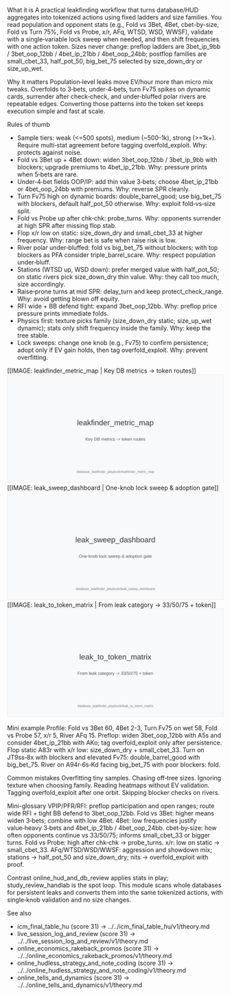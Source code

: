 What it is
A practical leakfinding workflow that turns database/HUD aggregates into tokenized actions using fixed ladders and size families. You read population and opponent stats (e.g., Fold vs 3Bet, 4Bet, cbet-by-size, Fold vs Turn 75%, Fold vs Probe, x/r, AFq, WTSD, WSD, WWSF), validate with a single‑variable lock sweep when needed, and then shift frequencies with one action token. Sizes never change: preflop ladders are 3bet_ip_9bb / 3bet_oop_12bb / 4bet_ip_21bb / 4bet_oop_24bb; postflop families are small_cbet_33, half_pot_50, big_bet_75 selected by size_down_dry or size_up_wet.

Why it matters
Population‑level leaks move EV/hour more than micro mix tweaks. Overfolds to 3‑bets, under‑4‑bets, turn Fv75 spikes on dynamic cards, surrender after check‑check, and under‑bluffed polar rivers are repeatable edges. Converting those patterns into the token set keeps execution simple and fast at scale.

Rules of thumb

* Sample tiers: weak (<=500 spots), medium (~500-1k), strong (>=1k+). Require multi‑stat agreement before tagging overfold_exploit. Why: protects against noise.
* Fold vs 3Bet up + 4Bet down: widen 3bet_oop_12bb / 3bet_ip_9bb with blockers; upgrade premiums to 4bet_ip_21bb. Why: pressure prints when 5‑bets are rare.
* Under‑4‑bet fields OOP/IP: add thin value 3‑bets; choose 4bet_ip_21bb or 4bet_oop_24bb with premiums. Why: reverse SPR cleanly.
* Turn Fv75 high on dynamic boards: double_barrel_good; use big_bet_75 with blockers, default half_pot_50 otherwise. Why: exploit fold‑vs‑size split.
* Fold vs Probe up after chk‑chk: probe_turns. Why: opponents surrender at high SPR after missing flop stab.
* Flop x/r low on static: size_down_dry and small_cbet_33 at higher frequency. Why: range bet is safe when raise risk is low.
* River polar under‑bluffed: fold vs big_bet_75 without blockers; with top blockers as PFA consider triple_barrel_scare. Why: respect population under‑bluff.
* Stations (WTSD up, WSD down): prefer merged value with half_pot_50; on static rivers pick size_down_dry thin value. Why: they call too much, size accordingly.
* Raise‑prone turns at mid SPR: delay_turn and keep protect_check_range. Why: avoid getting blown off equity.
* RFI wide + BB defend tight: expand 3bet_oop_12bb. Why: preflop price pressure prints immediate folds.
* Physics first: texture picks family (size_down_dry static; size_up_wet dynamic); stats only shift frequency inside the family. Why: keep the tree stable.
* Lock sweeps: change one knob (e.g., Fv75) to confirm persistence; adopt only if EV gain holds, then tag overfold_exploit. Why: prevent overfitting.

[[IMAGE: leakfinder_metric_map | Key DB metrics -> token routes]]
![Key DB metrics -> token routes](images/leakfinder_metric_map.svg)
[[IMAGE: leak_sweep_dashboard | One-knob lock sweep & adoption gate]]
![One-knob lock sweep & adoption gate](images/leak_sweep_dashboard.svg)
[[IMAGE: leak_to_token_matrix | From leak category -> 33/50/75 + token]]
![From leak category -> 33/50/75 + token](images/leak_to_token_matrix.svg)

Mini example
Profile: Fold vs 3Bet 60, 4Bet 2-3, Turn Fv75 on wet 58, Fold vs Probe 57, x/r 5, River AFq 15. Preflop: widen 3bet_oop_12bb with A5s and consider 4bet_ip_21bb with AKo; tag overfold_exploit only after persistence. Flop static A83r with x/r low: size_down_dry + small_cbet_33. Turn on JT9ss‑8x with blockers and elevated Fv75: double_barrel_good with big_bet_75. River on A94r‑6s‑Kd facing big_bet_75 with poor blockers: fold.

Common mistakes
Overfitting tiny samples. Chasing off‑tree sizes. Ignoring texture when choosing family. Reading heatmaps without EV validation. Tagging overfold_exploit after one orbit. Skipping blocker checks on rivers.

Mini-glossary
VPIP/PFR/RFI: preflop participation and open ranges; route wide RFI + tight BB defend to 3bet_oop_12bb.
Fold vs 3Bet: higher means widen 3‑bets; combine with low 4Bet.
4Bet: low frequencies justify value‑heavy 3‑bets and 4bet_ip_21bb / 4bet_oop_24bb.
cbet‑by‑size: how often opponents continue vs 33/50/75; informs small_cbet_33 or bigger turns.
Fold vs Probe: high after chk‑chk -> probe_turns.
x/r: low on static -> small_cbet_33.
AFq/WTSD/WSD/WWSF: aggression and showdown mix; stations -> half_pot_50 and size_down_dry; nits -> overfold_exploit with proof.

Contrast
online_hud_and_db_review applies stats in play; study_review_handlab is the spot loop. This module scans whole databases for persistent leaks and converts them into the same tokenized actions, with single‑knob validation and no size changes.

See also
- icm_final_table_hu (score 31) -> ../../icm_final_table_hu/v1/theory.md
- live_session_log_and_review (score 31) -> ../../live_session_log_and_review/v1/theory.md
- online_economics_rakeback_promos (score 31) -> ../../online_economics_rakeback_promos/v1/theory.md
- online_hudless_strategy_and_note_coding (score 31) -> ../../online_hudless_strategy_and_note_coding/v1/theory.md
- online_tells_and_dynamics (score 31) -> ../../online_tells_and_dynamics/v1/theory.md